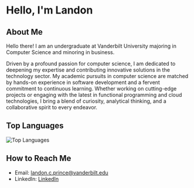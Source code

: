 # Hello, I'm Landon

## About Me
Hello there! I am an undergraduate at Vanderbilt University majoring in Computer Science and minoring in business.

Driven by a profound passion for computer science, I am dedicated to deepening my expertise and contributing innovative solutions in the technology sector. My academic pursuits in computer science are matched by hands-on experience in software development and a fervent commitment to continuous learning. Whether working on cutting-edge projects or engaging with the latest in functional programming and cloud technologies, I bring a blend of curiosity, analytical thinking, and a collaborative spirit to every endeavor.



## Top Languages
![Top Languages](https://github-readme-stats.vercel.app/api/top-langs/?username=landonprince&layout=compact&bg_color=111111&title_color=ffffff&text_color=ffffff)

## How to Reach Me
- Email: landon.c.prince@vanderbilt.edu
- LinkedIn: [LinkedIn](https://www.linkedin.com/in/landon-prince-4bb945256/)
